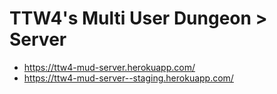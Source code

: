 # TTW4's Multi User Dungeon > Server

-   <https://ttw4-mud-server.herokuapp.com/>
-   <https://ttw4-mud-server--staging.herokuapp.com/>
